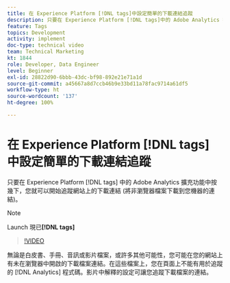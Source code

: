 ```yaml
---
title: 在 Experience Platform [!DNL tags]中設定簡單的下載連結追蹤
description: 只要在 Experience Platform [!DNL tags]中的 Adobe Analytics 擴充功能中按幾下，您就可以開始追蹤網站上的下載連結 (將非瀏覽器檔案下載到您機器的連結)。
feature: Tags
topics: Development
activity: implement
doc-type: technical video
team: Technical Marketing
kt: 1844
role: Developer, Data Engineer
level: Beginner
exl-id: 28822d90-6bbb-43dc-bf98-892e21e71a1d
source-git-commit: a45667a8d7ccb46b9e33bd11a78fac9714a61df5
workflow-type: ht
source-wordcount: '137'
ht-degree: 100%

---
```


# 在 Experience Platform [!DNL tags] 中設定簡單的下載連結追蹤

只要在 Experience Platform [!DNL tags] 中的 Adobe Analytics 擴充功能中按幾下，您就可以開始追蹤網站上的下載連結 (將非瀏覽器檔案下載到您機器的連結)。

>[!NOTE]
>
> Launch 現已&#x200B;**[!DNL tags]**

>[!VIDEO](https://video.tv.adobe.com/v/25762/?quality=12&learn=on)

無論是白皮書、手冊、音訊或影片檔案，或許多其他可能性，您可能在您的網站上有未在瀏覽器中開啟的下載檔案連結。在這些檔案上，您在頁面上不能有用於追蹤的 [!DNL Analytics] 程式碼。影片中解釋的設定可讓您追蹤下載檔案的連結。
